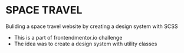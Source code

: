 # SPACE TRAVEL
Buliding a space travel website by creating a design system with SCSS

- This is a part of frontendmentor.io challenge
- The idea was to create a design system with utility classes

